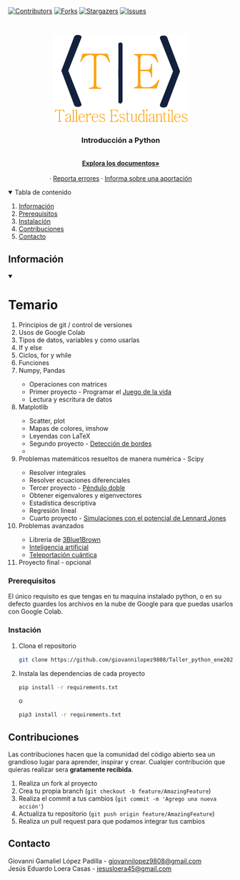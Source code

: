 [![Contributors][contributors-shield]][contributors-url]
[![Forks][forks-shield]][forks-url]
[![Stargazers][stars-shield]][stars-url]
[![Issues][issues-shield]][issues-url]

<!-- PROJECT LOGO -->
<br />
<p align="center">
  <a href="https://github.com/giovannilopez9808/Taller_python_ene2021">
    <img src="images/logo.png" alt="Logo" width="300" height="200">
  </a>

  <h3 align="center">Introducción a Python</h3>

  <p align="center">
    <br />
    <a href="https://github.com/giovannilopez9808/Taller_python_ene2021"><strong>Explora los documentos»</strong></a>
    <br />
    <br />
    ·
    <a href="https://github.com/giovannilopez9808/Taller_python_ene2021/issues">Reporta errores</a>
    ·
    <a href="https://github.com/giovannilopez9808/Taller_python_ene2021/issues">Informa sobre una aportación</a>
  </p>
</p>

<!-- TABLE OF CONTENTS -->
<details open="open">
  <summary>Tabla de contenido</summary>
  <ol>
    <li><a href="#about-the-project">Información</a></li>
    <li><a href="#prerequisites">Prerequisitos</a></li>
    <li><a href="#installation">Instalación</a></li>
    <li><a href="#contributing">Contribuciones</a></li>
    <li><a href="#contact">Contacto</a></li>
  </ol>
</details>

<!-- ABOUT THE PROJECT -->

## Información

<details open="open">
    <summary><h1>Temario</h1></summary>
    <ol>
      <li>Principios de git / control de versiones</li>
      <li>Usos de Google Colab</li>
      <li>Tipos de datos, variables y como usarlas</li>
      <li>If y else</li>
      <li>Ciclos, for y while</li>
      <li>Funciones</li>
      <li>Numpy, Pandas</li>
      <ul>
        <li>Operaciones con matrices</li>
        <li>
          Primer proyecto - Programar el
          <a href="https://en.wikipedia.org/wiki/Conway%27s_Game_of_Life"
            >Juego de la vida</a
          >
        </li>
        <li>Lectura y escritura de datos</li>
      </ul>
      <li>Matplotlib</li>
      <ul>
        <li>Scatter, plot</li>
        <li>Mapas de colores, imshow</li>
        <li>Leyendas con LaTeX</li>
        <li>
          Segundo proyecto -
          <a href="https://en.wikipedia.org/wiki/Edge_detection"
            >Detección de bordes</a
          >
        </li>
        <li></li>
      </ul>
      <li>Problemas matemáticos resueltos de manera numérica - Scipy</li>
      <ul>
        <li>Resolver integrales</li>
        <li>Resolver ecuaciones diferenciales</li>
        <li>
          Tercer proyecto -
          <a href="https://en.wikipedia.org/wiki/Double_pendulum"
            >Péndulo doble</a
          >
        </li>
        <li>Obtener eigenvalores y eigenvectores</li>
        <li>Estadística descriptiva</li>
        <li>Regresión lineal</li>
        <li>
          Cuarto proyecto -
          <a href="https://es.wikipedia.org/wiki/Potencial_de_Lennard-Jones"
            >Simulaciones con el potencial de Lennard Jones</a
          >
        </li>
      </ul>
      <li>Problemas avanzados</li>
      <ul>
        <li>
          Libreria de
          <a href="https://www.youtube.com/channel/UCYO_jab_esuFRV4b17AJtAw"
            >3Blue1Brown</a
          >
        </li>
        <li>
          <a href="https://es.wikipedia.org/wiki/Inteligencia_artificial"
            >Inteligencia artificial</a
          >
        </li>
        <li>
          <a
            href="https://es.wikipedia.org/wiki/Teleportaci%C3%B3n_cu%C3%A1ntica"
            >Teleportación cuántica</a
          >
        </li>
      </ul>
      <li>Proyecto final - opcional</li>
    </ol>
  </details>

### Prerequisitos

El único requisito es que tengas en tu maquina instalado python, o en su defecto guardes los archivos en la nube de
Google para que puedas usarlos con Google Colab.

### Instación

1. Clona el repositorio
   ```sh
   git clone https://github.com/giovannilopez9808/Taller_python_ene2021.git
   ```
2. Instala las dependencias de cada proyecto
   ```sh
   pip install -r requirements.txt
   ```
   o
   ```sh
   pip3 install -r requirements.txt
   ```

<!-- CONTRIBUTING -->

## Contribuciones

Las contribuciones hacen que la comunidad del código abierto sea un grandioso lugar para aprender, inspirar y crear.
Cualqier contribución que quieras realizar sera **gratamente recibida**.

1. Realiza un fork al proyecto
2. Crea tu propia branch (`git checkout -b feature/AmazingFeature`)
3. Realiza el commit a tus cambios (`git commit -m 'Agrego una nueva acción'`)
4. Actualiza tu repositorio (`git push origin feature/AmazingFeature`)
5. Realiza un pull request para que podamos integrar tus cambios

<!-- CONTACT -->

## Contacto

Giovanni Gamaliel López Padilla - giovannilopez9808@gmail.com <br>
Jesús Eduardo Loera Casas - jesusloera45@gmail.com

<!-- MARKDOWN LINKS & IMAGES -->
<!-- https://www.markdownguide.org/basic-syntax/#reference-style-links -->

[contributors-shield]: https://img.shields.io/github/contributors/giovannilopez9808/Taller_python_ene2021.svg?style=for-the-badge
[contributors-url]: https://github.com/giovannilopez9808/Taller_python_ene2021/graphs/contributors
[forks-shield]: https://img.shields.io/github/forks/giovannilopez9808/Taller_python_ene2021.svg?style=for-the-badge
[forks-url]: https://github.com/giovannilopez9808/Taller_python_ene2021/network/members
[stars-shield]: https://img.shields.io/github/stars/giovannilopez9808/Taller_python_ene2021.svg?style=for-the-badge
[stars-url]: https://github.com/giovannilopez9808/Taller_python_ene2021/stargazers
[issues-shield]: https://img.shields.io/github/issues/giovannilopez9808/Taller_python_ene2021.svg?style=for-the-badge
[issues-url]: https://github.com/giovannilopez9808/Taller_python_ene2021/issues
